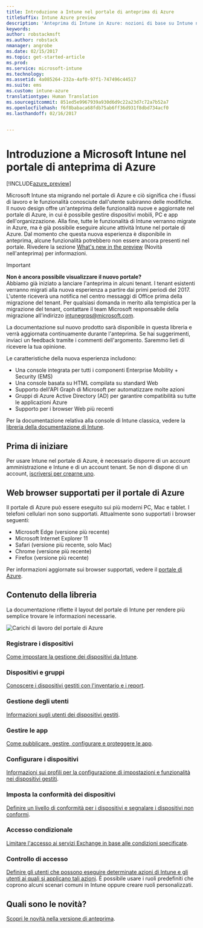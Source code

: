 ```yaml
---
title: Introduzione a Intune nel portale di anteprima di Azure
titleSuffix: Intune Azure preview
description: 'Anteprima di Intune in Azure: nozioni di base su Intune nel portale di anteprima di Azure e informazioni su come questo strumento aiuta nella gestione dei dispositivi.'
keywords: 
author: robstackmsft
ms.author: robstack
nmanager: angrobe
ms.date: 02/15/2017
ms.topic: get-started-article
ms.prod: 
ms.service: microsoft-intune
ms.technology: 
ms.assetid: 4a085264-232a-4af0-97f1-747496c44517
ms.suite: ems
ms.custom: intune-azure
translationtype: Human Translation
ms.sourcegitcommit: 851ed5e9967939a930d6d9c22a23d7c72a7b52a7
ms.openlocfilehash: f6f8babaca68fdb75ab6ff36d931f8dbd734acf0
ms.lasthandoff: 02/16/2017


---
```



# <a name="introduction-to-microsoft-intune-in-the-azure-portal-preview"></a>Introduzione a Microsoft Intune nel portale di anteprima di Azure


[!INCLUDE[azure_preview](../includes/azure_preview.md)]

Microsoft Intune sta migrando nel portale di Azure e ciò significa che i flussi di lavoro e le funzionalità conosciute dall'utente subiranno delle modifiche.
Il nuovo design offre un'anteprima delle funzionalità nuove e aggiornate nel portale di Azure, in cui è possibile gestire dispositivi mobili, PC e app dell'organizzazione.
Alla fine, tutte le funzionalità di Intune verranno migrate in Azure, ma è già possibile eseguire alcune attività Intune nel portale di Azure. Dal momento che questa nuova esperienza è disponibile in anteprima, alcune funzionalità potrebbero non essere ancora presenti nel portale. Rivedere la sezione [What's new in the preview](#what's-new-in-the-preview) (Novità nell'anteprima) per informazioni.

> [!IMPORTANT]
> **Non è ancora possibile visualizzare il nuovo portale?**<br>
> Abbiamo già iniziato a lanciare l'anteprima in alcuni tenant. I tenant esistenti verranno migrati alla nuova esperienza a partire dai primi periodi del 2017. L'utente riceverà una notifica nel centro messaggi di Office prima della migrazione del tenant. Per qualsiasi domanda in merito alla tempistica per la migrazione del tenant, contattare il team Microsoft responsabile della migrazione all'indirizzo [intunegrps@microsoft.com](mailto:intunegrps@microsoft.com).


La documentazione sul nuovo prodotto sarà disponibile in questa libreria e verrà aggiornata continuamente durante l'anteprima. Se hai suggerimenti, inviaci un feedback tramite i commenti dell'argomento. Saremmo lieti di ricevere la tua opinione.

<!--- You can view the new Intune technical preview console in Azure at [portal.azure.com]. --->

Le caratteristiche della nuova esperienza includono:

- Una console integrata per tutti i componenti Enterprise Mobility + Security (EMS)
- Una console basata su HTML compilata su standard Web
- Supporto dell'API Graph di Microsoft per automatizzare molte azioni
- Gruppi di Azure Active Directory (AD) per garantire compatibilità su tutte le applicazioni Azure
- Supporto per i browser Web più recenti

Per la documentazione relativa alla console di Intune classica, vedere la [libreria della documentazione di Intune](https://docs.microsoft.com/en-us/intune/).

## <a name="before-you-start"></a>Prima di iniziare

Per usare Intune nel portale di Azure, è necessario disporre di un account amministrazione e Intune e di un account tenant. Se non di dispone di un account, [iscriversi per crearne uno](https://portal.office.com/Signup/Signup.aspx?OfferId=40BE278A-DFD1-470a-9EF7-9F2596EA7FF9&dl=INTUNE_A&ali=1#0%20).

## <a name="supported-web-browsers-for-the-azure-portal"></a>Web browser supportati per il portale di Azure

Il portale di Azure può essere eseguito sui più moderni PC, Mac e tablet. I telefoni cellulari non sono supportati.
Attualmente sono supportati i browser seguenti:

- Microsoft Edge (versione più recente)
- Microsoft Internet Explorer 11
- Safari (versione più recente, solo Mac)
- Chrome (versione più recente)
- Firefox (versione più recente)

Per informazioni aggiornate sui browser supportati, vedere il [portale di Azure](https://docs.microsoft.com/azure/azure-preview-portal-supported-browsers-devices).

## <a name="whats-in-this-library"></a>Contenuto della libreria

La documentazione riflette il layout del portale di Intune per rendere più semplice trovare le informazioni necessarie.

![Carichi di lavoro del portale di Azure](./media/azure-portal-workloads.png)

<!--- ### Plan and design
Information to help you plan and design your Intune environment.
[Read more](/intune-azure/plan-and-design/get-started) --->
### <a name="enroll-devices"></a>Registrare i dispositivi
[Come impostare la gestione dei dispositivi da Intune](/intune-azure/enroll-devices/what-is).
### <a name="devices--groups"></a>Dispositivi e gruppi
[Conoscere i dispositivi gestiti con l'inventario e i report](/intune-azure/manage-devices/what-is).
### <a name="manage-users"></a>Gestione degli utenti
[Informazioni sugli utenti dei dispositivi gestiti](/intune-azure/manage-users/what-is).
### <a name="manage-apps"></a>Gestire le app
[Come pubblicare, gestire, configurare e proteggere le app](/intune-azure/manage-apps/what-is-app-management).
### <a name="configure-devices"></a>Configurare i dispositivi
[Informazioni sui profili per la configurazione di impostazioni e funzionalità nei dispositivi gestiti](/intune-azure/configure-devices/what-are-device-profiles).
### <a name="set-device-compliance"></a>Imposta la conformità dei dispositivi
[Definire un livello di conformità per i dispositivi e segnalare i dispositivi non conformi](/intune-azure/set-device-compliance/what-is-device-compliance).
### <a name="conditional-access"></a>Accesso condizionale
[Limitare l'accesso ai servizi Exchange in base alle condizioni specificate](/intune-azure/conditional-access/what-is-conditional-access).
### <a name="access-control"></a>Controllo di accesso
[Definire gli utenti che possono eseguire determinate azioni di Intune e gli utenti ai quali si applicano tali azioni](/intune-azure/access-control/role-based-access-control). È possibile usare i ruoli predefiniti che coprono alcuni scenari comuni in Intune oppure creare ruoli personalizzati.



## <a name="whats-new"></a>Quali sono le novità?

[Scopri le novità nella versione di anteprima](/intune-azure/introduction/whats-new).

